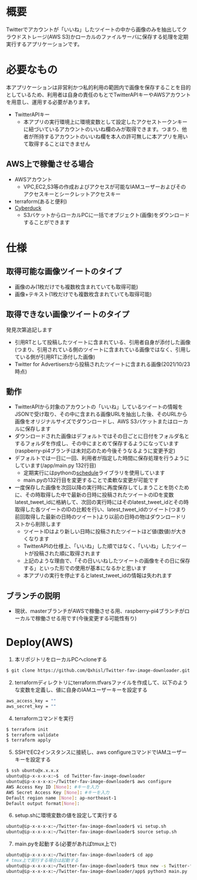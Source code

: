 # 概要
  Twitterでアカウントが「いいね」したツイートの中から画像のみを抽出してクラウドストレージ(AWS S3)かローカルのファイルサーバに保存する処理を定期実行するアプリケーションです。

# 必要なもの
本アプリケーションは非営利かつ私的利用の範囲内で画像を保存することを目的としているため、利用者は自身の責任のもとでTwitterAPIキーやAWSアカウントを用意し、運用する必要があります。
- TwitterAPIキー
  - 本アプリの実行環境上に環境変数として設定したアクセストークンキーに紐づいているアカウントのいいね欄のみが取得できます。つまり、他者が所持するアカウントのいいね欄を本人の許可無しに本アプリを用いて取得することはできません
## AWS上で稼働させる場合
- AWSアカウント
  - VPC,EC2,S3等の作成およびアクセスが可能なIAMユーザーおよびそのアクセスキーとシークレットアクセスキー
- terraform(あると便利)
- [Cyberduck](https://cyberduck.io/)
  - S3バケットからローカルPCに一括でオブジェクト(画像)をダウンロードすることができます

# 仕様
## 取得可能な画像ツイートのタイプ
  - 画像のみ(1枚だけでも複数枚含まれていても取得可能)
  - 画像+テキスト(1枚だけでも複数枚含まれていても取得可能)

## 取得できない画像ツイートのタイプ
発見次第追記します
- 引用RTとして投稿したツイートに含まれている、引用者自身が添付した画像(つまり、引用されている側のツイートに含まれている画像ではなく、引用している側が引用RTに添付した画像)
- Twitter for Advertisersから投稿されたツイートに含まれる画像(2021/10/23時点)

## 動作
- TwitterAPIから対象のアカウントの「いいね」しているツイートの情報をJSONで受け取り、その中に含まれる画像URLを抽出した後、そのURLから画像をオリジナルサイズでダウンロードし、AWS S3バケットまたはローカルに保存します
- ダウンロードされた画像はデフォルトではその日ごとに日付をフォルダ名とするフォルダを作成し、その中にまとめて保存するようになっています(raspberry-pi4ブランチは未対応のため今後そうなるように変更予定)
- デフォルトでは一日に一回、利用者が指定した時間に保存処理を行うようにしています(/app/main.py 132行目)
  - 定期実行にはpythonの[schedule](https://schedule.readthedocs.io/en/stable/)ライブラリを使用しています
  - main.pyの132行目を変更することで柔軟な変更が可能です
- 一度保存した画像を次回以降の実行時に再度保存してしまうことを防ぐために、その時取得した中で最新の日時に投稿されたツイートのIDを変数latest_tweet_idに格納して、次回の実行時にはそのlatest_tweet_idとその時取得した各ツイートのIDの比較を行い、latest_tweet_idのツイート(つまり前回取得した最新の日時のツイート)より以前の日時の物はダウンロードリストから削除します
  - ツイートIDはより新しい日時に投稿されたツイートほど値(数値)が大きくなります
  - TwitterAPIの仕様上、「いいね」した順ではなく、「いいね」したツイートが投稿された順に取得されます
  - 上記のような理由で、「その日いいねしたツイートの画像をその日に保存する」といった形での使用が基本になるかと思います
  - 本アプリの実行を停止するとlatest_tweet_idの情報は失われます

## ブランチの説明
- 現状、masterブランチがAWSで稼働させる用、raspberry-pi4ブランチがローカルで稼働させる用です(今後変更する可能性有り)

# Deploy(AWS)
1. 本リポジトリをローカルPCへcloneする
 ```bash
$ git clone https://github.com/Qxhisl/Twitter-fav-image-downloader.git
```
2. terraformディレクトリにterraform.tfvarsファイルを作成して、以下のような変数を定義し、値に自身のIAMユーザーキーを設定する
```bash
aws_access_key = ""
aws_secret_key = ""
```

4. terraformコマンドを実行
```bash
$ terraform init
$ terraform validate
$ terraform apply
```
5. SSHでEC2インスタンスに接続し、aws configureコマンドでIAMユーザーキーを設定する
```bash
$ ssh ubuntu@x.x.x.x
ubuntu@ip-x-x-x-x:~$  cd Twitter-fav-image-downloader
ubuntu@ip-x-x-x-x:~/Twitter-fav-image-downloader$ aws configure
AWS Access Key ID [None]: #キーを入力
AWS Secret Access Key [None]: #キーを入力
Default region name [None]: ap-northeast-1
Default output format[None]:
```

6. setup.shに環境変数の値を設定して実行する
```bash
ubuntu@ip-x-x-x-x:~/Twitter-fav-image-downloader$ vi setup.sh
ubuntu@ip-x-x-x-x:~/Twitter-fav-image-downloader$ source setup.sh
```

7. main.pyを起動する(必要があればtmux上で)
```bash
ubuntu@ip-x-x-x-x:~/Twitter-fav-image-downloader$ cd app
# tmux上で実行する場合は起動する
ubuntu@ip-x-x-x-x:~/Twitter-fav-image-downloader$ tmux new -s Twitter-fav-image-downloader
ubuntu@ip-x-x-x-x:~/Twitter-fav-image-downloader/app$ python3 main.py
```
